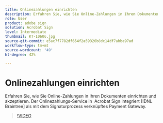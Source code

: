 ```yaml
---
title: Onlinezahlungen einrichten
description: Erfahren Sie, wie Sie Online-Zahlungen in Ihren Dokumenten einrichten und akzeptieren.
role: User
product: adobe sign
solution: Acrobat Sign
level: Intermediate
thumbnail: KT-10606.jpg
source-git-commit: e5ac7f7782df654f2a59326b8dc14df7abba97ad
workflow-type: tm+mt
source-wordcount: '49'
ht-degree: 42%

---
```


# Onlinezahlungen einrichten

Erfahren Sie, wie Sie Online-Zahlungen in Ihren Dokumenten einrichten und akzeptieren. Der Onlinezahlungs-Service in  Acrobat Sign integriert [!DNL Braintree] als mit dem Signaturprozess verknüpftes Payment Gateway.

>[!VIDEO](https://video.tv.adobe.com/v/345753?hidetitle=true)


